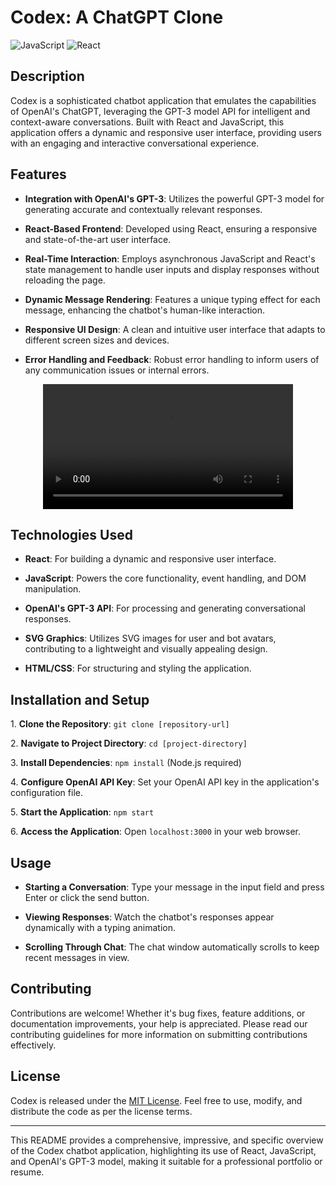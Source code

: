 # Codex: A ChatGPT Clone
![JavaScript](https://img.shields.io/badge/JavaScript-323330?style=for-the-badge&logo=javascript&logoColor=F7DF1E)
![React](https://img.shields.io/badge/React_Native-20232A?style=for-the-badge&logo=react&logoColor=61DAFB)
## Description

Codex is a sophisticated chatbot application that emulates the capabilities of OpenAI's ChatGPT, leveraging the GPT-3 model API for intelligent and context-aware conversations. Built with React and JavaScript, this application offers a dynamic and responsive user interface, providing users with an engaging and interactive conversational experience.

## Features

- **Integration with OpenAI's GPT-3**: Utilizes the powerful GPT-3 model for generating accurate and contextually relevant responses.

- **React-Based Frontend**: Developed using React, ensuring a responsive and state-of-the-art user interface.

- **Real-Time Interaction**: Employs asynchronous JavaScript and React's state management to handle user inputs and display responses without reloading the page.

- **Dynamic Message Rendering**: Features a unique typing effect for each message, enhancing the chatbot's human-like interaction.

- **Responsive UI Design**: A clean and intuitive user interface that adapts to different screen sizes and devices.

- **Error Handling and Feedback**: Robust error handling to inform users of any communication issues or internal errors.

<div align="center">
  <video src="https://github.com/anniezhang2288/codexx/assets/67795868/30eca47b-d47f-4f01-ada4-74495badbdbb" width="400" />
</div>


## Technologies Used

- **React**: For building a dynamic and responsive user interface.

- **JavaScript**: Powers the core functionality, event handling, and DOM manipulation.

- **OpenAI's GPT-3 API**: For processing and generating conversational responses.

- **SVG Graphics**: Utilizes SVG images for user and bot avatars, contributing to a lightweight and visually appealing design.

- **HTML/CSS**: For structuring and styling the application.

## Installation and Setup

1\. **Clone the Repository**: `git clone [repository-url]`

2\. **Navigate to Project Directory**: `cd [project-directory]`

3\. **Install Dependencies**: `npm install` (Node.js required)

4\. **Configure OpenAI API Key**: Set your OpenAI API key in the application's configuration file.

5\. **Start the Application**: `npm start`

6\. **Access the Application**: Open `localhost:3000` in your web browser.

## Usage

- **Starting a Conversation**: Type your message in the input field and press Enter or click the send button.

- **Viewing Responses**: Watch the chatbot's responses appear dynamically with a typing animation.

- **Scrolling Through Chat**: The chat window automatically scrolls to keep recent messages in view.

## Contributing

Contributions are welcome! Whether it's bug fixes, feature additions, or documentation improvements, your help is appreciated. Please read our contributing guidelines for more information on submitting contributions effectively.

## License

Codex is released under the [MIT License](LICENSE). Feel free to use, modify, and distribute the code as per the license terms.

---

This README provides a comprehensive, impressive, and specific overview of the Codex chatbot application, highlighting its use of React, JavaScript, and OpenAI's GPT-3 model, making it suitable for a professional portfolio or resume.
